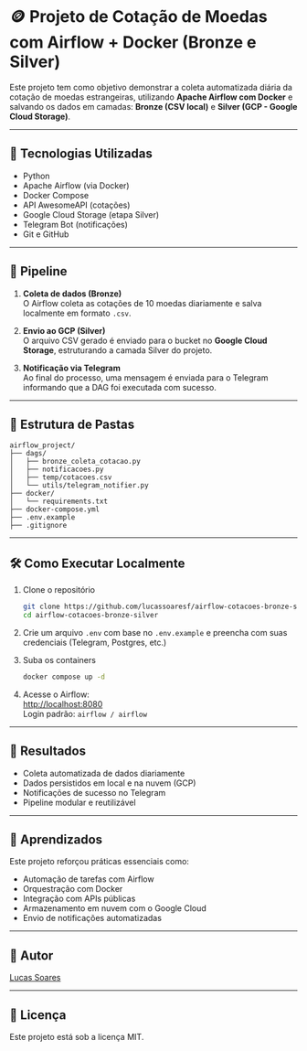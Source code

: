 
# 🪙 Projeto de Cotação de Moedas com Airflow + Docker (Bronze e Silver)

Este projeto tem como objetivo demonstrar a coleta automatizada diária da cotação de moedas estrangeiras, utilizando **Apache Airflow com Docker** e salvando os dados em camadas: **Bronze (CSV local)** e **Silver (GCP - Google Cloud Storage)**.

---

## 🔧 Tecnologias Utilizadas

- Python
- Apache Airflow (via Docker)
- Docker Compose
- API AwesomeAPI (cotações)
- Google Cloud Storage (etapa Silver)
- Telegram Bot (notificações)
- Git e GitHub

---

## 🔄 Pipeline

1. **Coleta de dados (Bronze)**  
   O Airflow coleta as cotações de 10 moedas diariamente e salva localmente em formato `.csv`.

2. **Envio ao GCP (Silver)**  
   O arquivo CSV gerado é enviado para o bucket no **Google Cloud Storage**, estruturando a camada Silver do projeto.

3. **Notificação via Telegram**  
   Ao final do processo, uma mensagem é enviada para o Telegram informando que a DAG foi executada com sucesso.

---

## 📂 Estrutura de Pastas

```
airflow_project/
├── dags/
│   ├── bronze_coleta_cotacao.py
│   ├── notificacoes.py
│   ├── temp/cotacoes.csv
│   └── utils/telegram_notifier.py
├── docker/
│   └── requirements.txt
├── docker-compose.yml
├── .env.example
├── .gitignore
```

---

## 🛠️ Como Executar Localmente

1. Clone o repositório  
   ```bash
   git clone https://github.com/lucassoaresf/airflow-cotacoes-bronze-silver.git
   cd airflow-cotacoes-bronze-silver
   ```

2. Crie um arquivo `.env` com base no `.env.example` e preencha com suas credenciais (Telegram, Postgres, etc.)

3. Suba os containers  
   ```bash
   docker compose up -d
   ```

4. Acesse o Airflow:  
   [http://localhost:8080](http://localhost:8080)  
   Login padrão: `airflow / airflow`

---

## 🚀 Resultados

- Coleta automatizada de dados diariamente
- Dados persistidos em local e na nuvem (GCP)
- Notificações de sucesso no Telegram
- Pipeline modular e reutilizável

---

## 🧠 Aprendizados

Este projeto reforçou práticas essenciais como:

- Automação de tarefas com Airflow
- Orquestração com Docker
- Integração com APIs públicas
- Armazenamento em nuvem com o Google Cloud
- Envio de notificações automatizadas

---

## 📌 Autor

[Lucas Soares](https://www.linkedin.com/in/lucassoaresf)

---

## 📜 Licença

Este projeto está sob a licença MIT.
